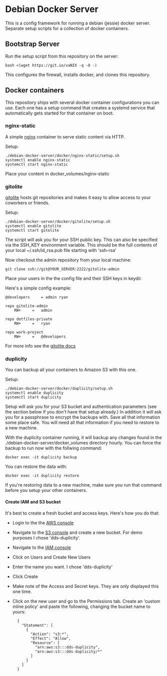 Debian Docker Server
====================

This is a config framework for running a debian (jessie) docker
server. Separate setup scripts for a collection of docker containers.

Bootstrap Server
----------------

Run the setup script from this repository on the server:

    bash <(wget https://git.io/vaNIX -q -O -)
	
This configures the firewall, installs docker, and clones this
repository.

Docker containers
-----------------

This repository ships with several docker container configurations you
can use. Each one has a setup command that creates a systemd service
that automatically gets started for that container on boot.

### nginx-static

A simple [nginx](https://www.nginx.com/) container to serve static content via HTTP.

Setup:

    ./debian-docker-server/docker/nginx-static/setup.sh
	systemctl enable nginx-static
	systemctl start nginx-static

Place your content in docker_volumes/nginx-static

### gitolite

[gitolite](http://gitolite.com/gitolite/) hosts git repositories and makes it easy to allow access to
your coworkers or friends.

Setup:

    ./debian-docker-server/docker/gitolite/setup.sh
	systemctl enable gitolite
	systemctl start gitolite

The script will ask you for your SSH public key. This can also be
specified via the SSH\_KEY environment variable. This should be the
full contents of your local ~/.ssh/id_rsa.pub file starting with
'ssh-rsa'

Now checkout the admin repository from your local machine:

    git clone ssh://git@YOUR_SERVER:2222/gitolite-admin
	
Place your users in the the config file and their SSH keys in keydir.

Here's a simple config example:

    @developers     = admin ryan

    repo gitolite-admin
        RW+     =   admin

    repo dotfiles-private
        RW+     =   ryan
		
	repo work-project
	    RW+     =   @developers

For more info see the [gitolite docs](http://gitolite.com/gitolite/gitolite.html)

### duplicity

You can backup all your containers to Amazon S3 with this one.

Setup:

    ./debian-docker-server/docker/duplicity/setup.sh
	systemctl enable duplicity
	systemctl start duplicity
	
Setup will ask you for your S3 bucket and authentication parameters
(see the section below if you don't have that setup already.) In
addition it will ask you for a passphrase to encrypt the backups
with. Save all that information some place safe. You will need all
that information if you need to restore to a new machine.

With the duplicity container running, it will backup any changes found
in the ./debian-docker-server/docker_volumes directory hourly. You can
force the backup to run now with the follwing command:

    docker exec -it duplicity backup

You can restore the data with:

    docker exec -it duplicity restore

If you're restoring data to a new machine, make sure you run that
command before you setup your other containers.

#### Create IAM and S3 bucket

It's best to create a fresh bucket and access keys. Here's how you do that:

* Login to the the [AWS console](https://console.aws.amazon.com)
* Navigate to the [S3 console](https://console.aws.amazon.com/s3) and
  create a new bucket. For demo purposes I chose 'dds-duplicity'.
* Navigate to the [IAM console](https://console.aws.amazon.com/iam)
* Click on Users and Create New Users
* Enter the name you want. I chose 'dds-duplicity'
* Click Create
* Make note of the Access and Secret keys. They are only displayed this one time.
* Click on the new user and go to the Permissions tab. Create an
  'custom inline policy' and paste the following, changing the bucket name to yours:
  
        {
          "Statement": [
            {
              "Action": "s3:*",
              "Effect": "Allow",
              "Resource": [
                "arn:aws:s3:::dds-duplicity",
                "arn:aws:s3:::dds-duplicity/*"
              ]
            }
          ]
        }
